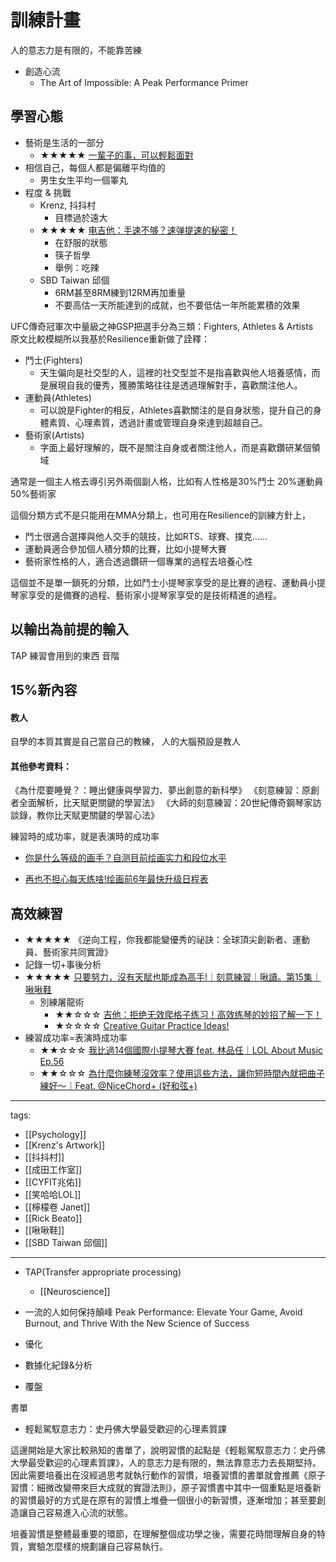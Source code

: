 # 訓練計畫

人的意志力是有限的，不能靠苦練

  * 創造心流
    * The Art of Impossible: A Peak Performance Primer

## 學習心態
* 藝術是生活的一部分
  * ★★★★★ [一輩子的事，可以輕鬆面對](https://www.youtube.com/watch?v=6aPiiplJd5k)
* 相信自己，每個人都是偏離平均值的
  * 男生女生平均一個睪丸
* 程度 & 挑戰
  * Krenz, 抖抖村
    * 目標過於遠大
  * ★★★★★ [电吉他：手速不够？速弹提速的秘密！](https://www.youtube.com/watch?v=nE7ydXA63pA)
    * 在舒服的狀態
    * 筷子哲學
    * 舉例：吃辣
  * SBD Taiwan 邱個
    * 6RM甚至8RM練到12RM再加重量
    * 不要高估一天所能達到的成就，也不要低估一年所能累積的效果




UFC傳奇冠軍次中量級之神GSP把選手分為三類：Fighters, Athletes & Artists  
原文比較模糊所以我基於Resilience重新做了詮釋：
* 鬥士(Fighters)
  * 天生偏向是社交型的人，這裡的社交型並不是指喜歡與他人培養感情，而是展現自我的優秀，獲勝策略往往是透過理解對手，喜歡關注他人。
* 運動員(Athletes)
  * 可以說是Fighter的相反，Athletes喜歡關注的是自身狀態，提升自己的身體素質、心理素質，透過計畫或管理自身來達到超越自己。
* 藝術家(Artists)
  * 字面上最好理解的，既不是關注自身或者關注他人，而是喜歡鑽研某個領域

通常是一個主人格去導引另外兩個副人格，比如有人性格是30%鬥士 20%運動員 50%藝術家 

這個分類方式不是只能用在MMA分類上，也可用在Resilience的訓練方針上，
* 鬥士很適合選擇與他人交手的競技，比如RTS、球賽、撲克......
* 運動員適合參加個人積分類的比賽，比如小提琴大賽
* 藝術家性格的人，適合透過鑽研一個專業的過程去培養心性

這個並不是單一鎖死的分類，比如鬥士小提琴家享受的是比賽的過程、運動員小提琴家享受的是備賽的過程、藝術家小提琴家享受的是技術精進的過程。

## 以輸出為前提的輸入
TAP
練習會用到的東西
音階

## 15%新內容


#### 教人
自學的本質其實是自己當自己的教練，
人的大腦預設是教人


#### 其他參考資料：
《為什麼要睡覺？：睡出健康與學習力、夢出創意的新科學》
《刻意練習：原創者全面解析，比天賦更關鍵的學習法》
《大師的刻意練習：20世紀傳奇鋼琴家訪談錄，教你比天賦更關鍵的學習心法》


練習時的成功率，就是表演時的成功率



* [你是什么等级的画手？自测目前绘画实力和段位水平](https://youtu.be/61Fv1MA7agw)

* [再也不担心每天练啥!绘画前6年最快升级日程表](https://www.youtube.com/watch?v=BBrRhJYiK9Q)


## 高效練習
* ★★★★★ 《逆向工程，你我都能變優秀的祕訣：全球頂尖創新者、運動員、藝術家共同實證》
* 記錄一切+事後分析
* ★★★★★ [只要努力，沒有天賦也能成為高手!｜刻意練習｜啾讀。第15集｜啾啾鞋](https://youtu.be/ebwmwDtEZO0)
  * 別練屠龍術
    * ★★☆☆☆ [吉他：拒绝无效爬格子练习！高效练琴的妙招了解一下！](https://youtu.be/CDQCWfYmVxg)
    * ★☆☆☆☆ [Creative Guitar Practice Ideas!](https://youtu.be/CxtgJynvDlU)
* 練習成功率=表演時成功率
    * ★★☆☆☆ [我比過14個國際小提琴大賽 feat. 林品任｜LOL About Music Ep.56](https://youtu.be/Ml8vEmRE3eE)
    * ★★☆☆☆ [為什麼你練琴沒效率？使用這些方法，讓你短時間內就把曲子練好～｜Feat. @NiceChord+ (好和弦+)](https://youtu.be/4CaQVNRDPiA)


---
tags:
  - [[Psychology]]
  - [[Krenz's Artwork]]
  - [[抖抖村]]
  - [[成田工作室]]
  - [[CYFIT兆佑]]
  - [[笑哈哈LOL]]
  - [[檸檬卷 Janet]]
  - [[Rick Beato]]
  - [[啾啾鞋]]
  - [[SBD Taiwan 邱個]]
  
---




  * TAP(Transfer appropriate processing)


    - [[Neuroscience]]



  * 一流的人如何保持顛峰 Peak Performance: Elevate Your Game, Avoid Burnout, and Thrive With the New Science of Success


  * 優化
  * 數據化紀錄&分析
  * 覆盤




  書單
  * 輕鬆駕馭意志力：史丹佛大學最受歡迎的心理素質課



這邊開始是大家比較熟知的書單了，說明習慣的起點是《輕鬆駕馭意志力：史丹佛大學最受歡迎的心理素質課》，人的意志力是有限的，無法靠意志力去長期堅持。
因此需要培養出在沒經過思考就執行動作的習慣，培養習慣的書單就會推薦《原子習慣：細微改變帶來巨大成就的實證法則》，原子習慣書中其中一個重點是培養新的習慣最好的方式是在原有的習慣上堆疊一個很小的新習慣，逐漸增加；甚至要創造讓自己容易進入心流的狀態。

培養習慣是整體最重要的環節，在理解整個成功學之後，需要花時間理解自身的特質，實驗怎麼樣的規劃讓自己容易執行。